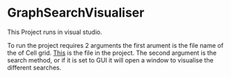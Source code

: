 # GraphSearchVisualiser
This Project runs in visual studio.

To run the project requires 2 arguments the first arument is the file name of the of Cell grid. [This](https://github.com/n0id0nt/GraphSearchVisualiser/blob/master/RobotNav.txt) is the file in the project.
The second argument is the search method, or if it is set to GUI it will open a window to visualise the different searches.
